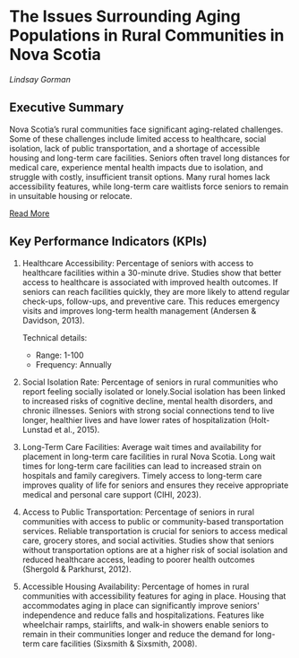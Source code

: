 # The Issues Surrounding Aging Populations in Rural Communities in Nova Scotia
*Lindsay Gorman*


## Executive Summary

Nova Scotia’s rural communities face significant aging-related challenges. Some of these challenges include limited access to healthcare, social isolation, lack of public transportation, and a shortage of accessible housing and long-term care facilities. Seniors often travel long distances for medical care, experience mental health impacts due to isolation, and struggle with costly, insufficient transit options. Many rural homes lack accessibility features, while long-term care waitlists force seniors to remain in unsuitable housing or relocate.

[Read More](Background.md)

## Key Performance Indicators (KPIs)

1. Healthcare Accessibility: Percentage of seniors  with access to healthcare facilities within a 30-minute drive. Studies show that better access to healthcare is associated with improved health outcomes. If seniors can reach facilities quickly, they are more likely to attend regular check-ups, follow-ups, and preventive care. This reduces emergency visits and improves long-term health management (Andersen & Davidson, 2013).

    Technical details:
    
    * Range: 1-100
    * Frequency: Annually

2. Social Isolation Rate: Percentage of seniors in rural communities who report feeling socially isolated or lonely.Social isolation has been linked to increased risks of cognitive decline, mental health disorders, and chronic illnesses. Seniors with strong social connections tend to live longer, healthier lives and have lower rates of hospitalization (Holt-Lunstad et al., 2015).

3. Long-Term Care Facilities: Average wait times and availability for placement in long-term care facilities in rural Nova Scotia. Long wait times for long-term care facilities can lead to increased strain on hospitals and family caregivers. Timely access to long-term care improves quality of life for seniors and ensures they receive appropriate medical and personal care support (CIHI, 2023).

4. Access to Public Transportation: Percentage of seniors in rural communities with access to public or community-based transportation services. Reliable transportation is crucial for seniors to access medical care, grocery stores, and social activities. Studies show that seniors without transportation options are at a higher risk of social isolation and reduced healthcare access, leading to poorer health outcomes (Shergold & Parkhurst, 2012).

5. Accessible Housing Availability: Percentage of homes in rural communities with accessibility features for aging in place.  Housing that accommodates aging in place can significantly improve seniors' independence and reduce falls and hospitalizations. Features like wheelchair ramps, stairlifts, and walk-in showers enable seniors to remain in their communities longer and reduce the demand for long-term care facilities (Sixsmith & Sixsmith, 2008).
